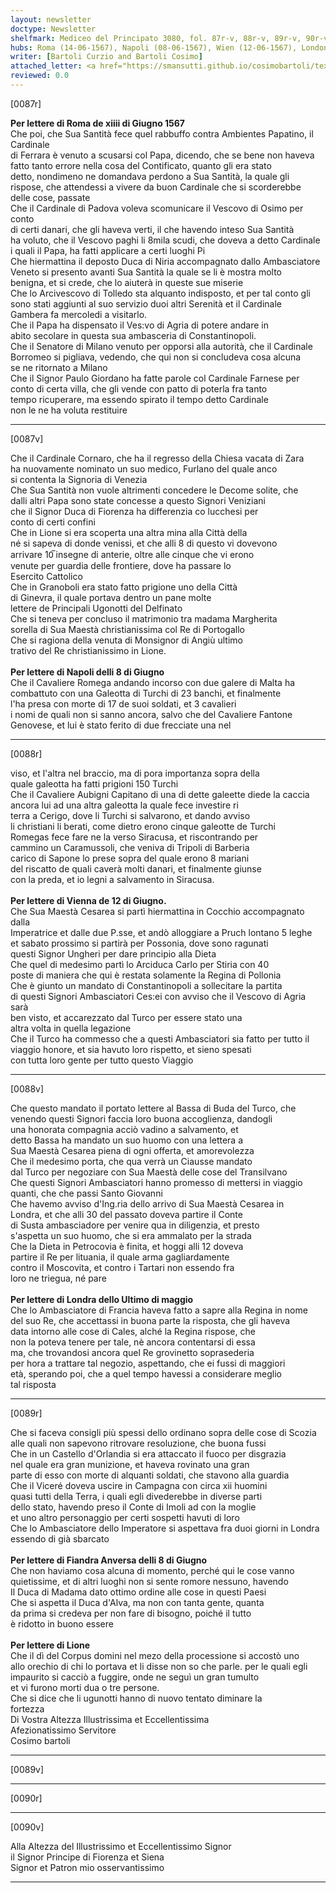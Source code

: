 ```yaml
---
layout: newsletter
doctype: Newsletter
shelfmark: Mediceo del Principato 3080, fol. 87r-v, 88r-v, 89r-v, 90r-v
hubs: Roma (14-06-1567), Napoli (08-06-1567), Wien (12-06-1567), London (31-05-1567), Antwerpen (08-06-1567), Lyon (dd-06-1567)
writer: [Bartoli Curzio and Bartoli Cosimo]
attached_letter: <a href="https://smansutti.github.io/cosimobartoli/texts/Carteggio_Universale_044,2978_090,2978_091,2978_092/">Carteggio_Universale_044,2978_090,2978_091,2978_092</a>
reviewed: 0.0
---
```


[0087r]  
  
  
<strong>Per lettere di Roma de xiiii di Giugno 1567</strong>  
Che poi, che Sua Santità fece quel rabbuffo contra Ambientes Papatino, il Cardinale  
di Ferrara è venuto a scusarsi col Papa, dicendo, che se bene non haveva  
fatto tanto errore nella cosa del Contificato, quanto gli era stato  
detto, nondimeno ne domandava perdono a Sua Santità, la quale gli  
rispose, che attendessi a vivere da buon Cardinale che si scorderebbe  
delle cose, passate  
Che il Cardinale di Padova voleva scomunicare il Vescovo di Osimo per conto  
di certi danari, che gli haveva verti, il che havendo inteso Sua Santità  
ha voluto, che il Vescovo paghi li 8mila scudi, che doveva a detto Cardinale  
i quali il Papa, ha fatti applicare a certi luoghi Pi  
Che hiermattina il deposto Duca di Niria accompagnato dallo Ambasciatore  
Veneto si presento avanti Sua Santità la quale se li è mostra molto  
benigna, et si crede, che lo aiuterà in queste sue miserie  
Che lo Arcivescovo di Tolledo sta alquanto indisposto, et per tal conto gli  
sono stati aggiunti al suo servizio duoi altri Serenità et il Cardinale  
Gambera fa mercoledi a visitarlo.  
Che il Papa ha dispensato il Ves:vo di Agria di potere andare in  
abito secolare in questa sua ambasceria di Constantinopoli.  
Che il Senatore di Milano venuto per opporsi alla autorità, che il Cardinale  
Borromeo si pigliava, vedendo, che qui non si concludeva cosa alcuna  
se ne ritornato a Milano  
Che il Signor Paulo Giordano ha fatte parole col Cardinale Farnese per  
conto di certa villa, che gli vende con patto di poterla fra tanto  
tempo ricuperare, ma essendo spirato il tempo detto Cardinale  
non le ne ha voluta restituire  
  
---  

[0087v]  
  
  
Che il Cardinale Cornaro, che ha il regresso della Chiesa vacata di Zara  
ha nuovamente nominato un suo medico, Furlano del quale anco  
si contenta la Signoria di Venezia  
Che Sua Santità non vuole altrimenti concedere le Decome solite, che  
dalli altri Papa sono state concesse a questo Signori Veniziani  
che il Signor Duca di Fiorenza ha differenzia co lucchesi per  
conto di certi confini  
Che in Lione si era scoperta una altra mina alla Città della  
né si sapeva di donde venissi, et che alli 8 di questo vi dovevono  
arrivare 10̅ insegne di anterie, oltre alle cinque che vi erono  
venute per guardia delle frontiere, dove ha passare lo  
Esercito Cattolico  
Che in Granoboli era stato fatto prigione uno della Città  
di Ginevra, il quale portava dentro un pane molte  
lettere de Principali Ugonotti del Delfinato  
Che si teneva per concluso il matrimonio tra madama Margherita  
sorella di Sua Maestà christianissima col Re di Portogallo  
Che si ragiona della venuta di Monsignor di Angiù ultimo  
trativo del Re christianissimo in Lione.  
<br/><strong>Per lettere di Napoli delli 8 di Giugno</strong>  
Che il Cavaliere Romega andando incorso con due galere di Malta ha  
combattuto con una Galeotta di Turchi di 23 banchi, et finalmente  
l'ha presa con morte di 17 de suoi soldati, et 3 cavalieri  
i nomi de quali non si sanno ancora, salvo che del Cavaliere Fantone  
Genovese, et lui è stato ferito di due frecciate una nel  
  
---  

[0088r]  
  
  
viso, et l'altra nel braccio, ma di pora importanza sopra della  
quale galeotta ha fatti prigioni 150 Turchi  
Che il Cavaliere Aubigni Capitano di una di dette galeette diede la caccia  
ancora lui ad una altra galeotta la quale fece investire ri  
terra a Cerigo, dove li Turchi si salvarono, et dando avviso  
li christiani li berati, come dietro erono cinque galeotte de Turchi  
Romegas fece fare ne la verso Siracusa, et riscontrando per  
cammino un Caramussoli, che veniva di Tripoli di Barberia  
carico di Sapone lo prese sopra del quale erono 8 mariani  
del riscatto de quali caverà molti danari, et finalmente giunse  
con la preda, et io legni a salvamento in Siracusa.  
<br/><strong>Per lettere di Vienna de 12 di Giugno.</strong>  
Che Sua Maestà Cesarea si partì hiermattina in Cocchio accompagnato dalla  
Imperatrice et dalle due P.sse, et andò alloggiare a Pruch lontano 5 leghe  
et sabato prossimo si partirà per Possonia, dove sono ragunati  
questi Signor Ungheri per dare principio alla Dieta  
Che quel di medesimo partì lo Arciduca Carlo per Stiria con 40  
poste di maniera che qui è restata solamente la Regina di Pollonia  
Che è giunto un mandato di Constantinopoli a sollecitare la partita  
di questi Signori Ambasciatori Ces:ei con avviso che il Vescovo di Agria sarà  
ben visto, et accarezzato dal Turco per essere stato una  
altra volta in quella legazione  
Che il Turco ha commesso che a questi Ambasciatori sia fatto per tutto il  
viaggio honore, et sia havuto loro rispetto, et sieno spesati  
con tutta loro gente per tutto questo Viaggio  
  
---  

[0088v]  
  
  
Che questo mandato il portato lettere al Bassa di Buda del Turco, che  
venendo questi Signori faccia loro buona accoglienza, dandogli  
una honorata compagnia acciò vadino a salvamento, et  
detto Bassa ha mandato un suo huomo con una lettera a  
Sua Maestà Cesarea piena di ogni offerta, et amorevolezza  
Che il medesimo porta, che qua verrà un Ciausse mandato  
dal Turco per negoziare con Sua Maestà delle cose del Transilvano  
Che questi Signori Ambasciatori hanno promesso di mettersi in viaggio  
quanti, che che passi Santo Giovanni  
Che havemo avviso d'Ing.ria dello arrivo di Sua Maestà Cesarea in  
Londra, et che alli 30 del passato doveva partire il Conte  
di Susta ambasciadore per venire qua in diligenzia, et presto  
s'aspetta un suo huomo, che si era ammalato per la strada  
Che la Dieta in Petrocovia è finita, et hoggi alli 12 doveva  
partire il Re per lituania, il quale arma gagliardamente  
contro il Moscovita, et contro i Tartari non essendo fra  
loro ne triegua, né pare  
<br/><strong>Per lettere di Londra dello Ultimo di maggio</strong>  
Che lo Ambasciatore di Francia haveva fatto a sapre alla Regina in nome  
del suo Re, che accettassi in buona parte la risposta, che gli haveva  
data intorno alle cose di Cales, alché la Regina rispose, che  
non la poteva tenere per tale, nè ancora contentarsi di essa  
ma, che trovandosi ancora quel Re grovinetto soprasederia  
per hora a trattare tal negozio, aspettando, che ei fussi di maggiori  
età, sperando poi, che a quel tempo havessi a considerare meglio  
tal risposta  
  
---  

[0089r]  
  
  
Che si faceva consigli più spessi dello ordinano sopra delle cose di Scozia  
alle quali non sapevono ritrovare resoluzione, che buona fussi  
Che in un Castello d'Orlandia si era attaccato il fuoco per disgrazia  
nel quale era gran munizione, et haveva rovinato una gran  
parte di esso con morte di alquanti soldati, che stavono alla guardia  
Che il Viceré doveva uscire in Campagna con circa xii huomini  
quasi tutti della Terra, i quali egli divederebbe in diverse parti  
dello stato, havendo preso il Conte di Imoli ad con la moglie  
et uno altro personaggio per certi sospetti havuti di loro  
Che lo Ambasciatore dello Imperatore si aspettava fra duoi giorni in Londra  
essendo di già sbarcato  
<br/><strong>Per lettere di Fiandra Anversa delli 8 di Giugno</strong>  
Che non haviamo cosa alcuna di momento, perché qui le cose vanno  
quietissime, et di altri luoghi non si sente romore nessuno, havendo  
Il Duca di Madama dato ottimo ordine alle cose in questi Paesi  
Che si aspetta il Duca d'Alva, ma non con tanta gente, quanta  
da prima si credeva per non fare di bisogno, poiché il tutto  
è ridotto in buono essere  
<br/><strong>Per lettere di Lione</strong>  
Che il dì del Corpus domini nel mezo della processione si accostò uno  
allo orechio di chi lo portava et li disse non so che parle. per le quali egli  
impaurito si cacciò a fuggire, onde ne seguì un gran tumulto  
et vi furono morti dua o tre persone.  
Che si dice che li ugunotti hanno di nuovo tentato diminare la  
fortezza  
Di Vostra Altezza Illustrissima et Eccellentissima  
Afezionatissimo Servitore  
Cosimo bartoli  
  
---  

[0089v]  
  
  
  
---  

[0090r]  
  
  
  
---  

[0090v]  
  
  
Alla Altezza del Illustrissimo et Eccellentissimo Signor  
il Signor Principe di Fiorenza et Siena  
Signor et Patron mio osservantissimo  
  
---  

